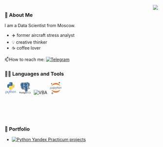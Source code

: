 <div>
  <img src="https://im5.ezgif.com/tmp/ezgif-5-cc3d3bb9d8.gif" height = 350 align="right">
</div>


### 💫 About Me
I am a Data Scientist from Moscow.

- ✈️ former aircraft stress analyst 
- 💡  creative thinker 
- ☕ coffee lover

:mailbox:How to reach me: [![Telegram](https://img.shields.io/badge/-EfimovaElVit-red?color=white&logo=telegram&logoColor=blue)](https://t.me/EfimovaElVit)
### 👩‍💻 Languages and Tools

  <img src="https://github.com/devicons/devicon/blob/master/icons/python/python-original-wordmark.svg" title="Python" alt="Python" width="40" height="40"/>&nbsp;
  <img src="https://github.com/devicons/devicon/blob/master/icons/postgresql/postgresql-original-wordmark.svg" title="PostgreSQL" alt="PostgreSQL" width="40" height="40"/>&nbsp;
  <img src="https://encrypted-tbn0.gstatic.com/images?q=tbn:ANd9GcQsfSJ0J1XGfe6mdE7uA0d4rfHTxd2_e0LN9w&usqp=CAU" title="VBA" alt="VBA" width="40" height="40"/>&nbsp;
  <img src="https://github.com/devicons/devicon/blob/master/icons/jupyter/jupyter-original-wordmark.svg" title="Jupiter Notebook" alt="" width="40" height="40"/>

<br></br>
---
### 📑 Portfolio

- [<img src="https://media.licdn.com/dms/image/C4D0BAQFE6HwvEghm2Q/company-logo_200_200/0/1617278504445?e=2147483647&v=beta&t=YTgh-29_orwQCiGsYCW9GUoSdT4Xiu6EPLSPMARYDAM" title="Python" alt="Python" width="15"/> Yandex Practicum projects](YP-projects)

